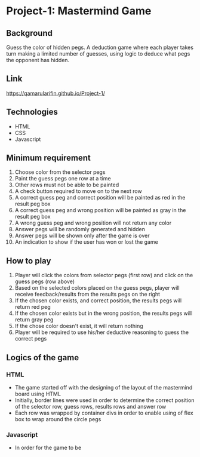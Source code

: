 # Project-1: Mastermind Game

## Background
Guess the color of hidden pegs. A deduction game where each player 
takes turn making a limited number of guesses, 
using logic to deduce what pegs the opponent has hidden.

## Link
https://qamarularifin.github.io/Project-1/

## Technologies
- HTML
- CSS
- Javascript

## Minimum requirement
1. Choose color from the selector pegs
2. Paint the guess pegs one row at a time
3. Other rows must not be able to be painted
4. A check button required to move on to the next row
5. A correct guess peg and correct position will be painted as red in the result peg box
6. A correct guess peg and wrong position will be painted as gray in the result peg box
7. A wrong guess peg and wrong position will not return any color
8. Answer pegs will be randomly generated and hidden
9. Answer pegs will be shown only after the game is over
10. An indication to show if the user has won or lost the game

## How to play
1. Player will click the colors from selector pegs (first row) and click on the guess pegs (row above)
2. Based on the selected colors placed on the guess pegs, player will receive feedback/results from the results pegs on the right
3. If the chosen color exists, and correct position, the results pegs will return red peg
4. If the chosen color exists but in the wrong position, the results pegs will return gray peg
5. If the chose color doesn't exist, it will return nothing
6. Player will be required to use his/her deductive reasoning to guess the correct pegs

## Logics of the game
### HTML
- The game started off with the designing of the layout of the mastermind board using HTML
- Initially, border lines were used in order to determine the correct position of the selector row, guess rows, results rows and answer row
- Each row was wrapped by container divs in order to enable using of flex box to wrap around the circle pegs

### Javascript
- In order for the game to be 
